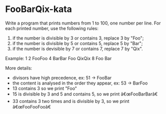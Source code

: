 FooBarQix-kata
==============

Write a program that prints numbers from 1 to 100, one number per line. For each printed number, use the following rules:

1. if the number is divisible by 3 or contains 3, replace 3 by "Foo";
2. if the number is divisible by 5 or contains 5, replace 5 by "Bar";
3. if the number is devisible by 7 or contains 7, replace 7 by "Qix".

Example:
	1
	2
	FooFoo
	4
	BarBar
	Foo
	QixQix
	8
	Foo
	Bar

More details:
- divisors have high precedence, ex: 51 -> FooBar
- the content is analysed in the order they appear, ex: 53 -> BarFoo
- 13 contains 3 so we print "Foo"
- 15 is divisible by 3 and 5 and contains 5, so we print â€œFooBarBarâ€
- 33 contains 3 two times and is divisible by 3, so we print â€œFooFooFooâ€